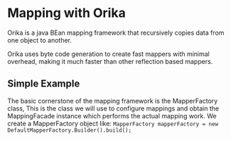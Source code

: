 # Mapping with Orika
Orika is a java BEan mapping framework that recursively copies data from one object to another.

Orika uses byte code generation to create fast mappers with minimal overhead, making it much faster than other reflection based mappers.

## Simple Example
The basic cornerstone of the mapping framework is the MapperFactory class, This is the class we will use to configure mappings and obtain the MappingFacade instance which performs the actual mapping work.
We create a MapperFactory object like:
`MapperFactory mapperFactory = new DefaultMapperFactory.Builder().build();`
